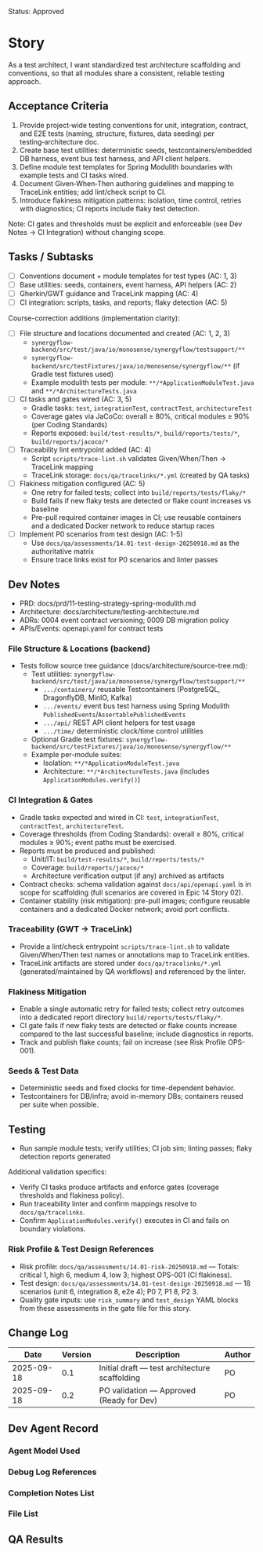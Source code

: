 Status: Approved

# Story
As a test architect,
I want standardized test architecture scaffolding and conventions,
so that all modules share a consistent, reliable testing approach.

## Acceptance Criteria
1. Provide project‑wide testing conventions for unit, integration, contract, and E2E tests (naming, structure, fixtures, data seeding) per testing‑architecture doc.
2. Create base test utilities: deterministic seeds, testcontainers/embedded DB harness, event bus test harness, and API client helpers.
3. Define module test templates for Spring Modulith boundaries with example tests and CI tasks wired.
4. Document Given‑When‑Then authoring guidelines and mapping to TraceLink entities; add lint/check script to CI.
5. Introduce flakiness mitigation patterns: isolation, time control, retries with diagnostics; CI reports include flaky test detection.

Note: CI gates and thresholds must be explicit and enforceable (see Dev Notes → CI Integration) without changing scope.

## Tasks / Subtasks
- [ ] Conventions document + module templates for test types (AC: 1, 3)
- [ ] Base utilities: seeds, containers, event harness, API helpers (AC: 2)
- [ ] Gherkin/GWT guidance and TraceLink mapping (AC: 4)
- [ ] CI integration: scripts, tasks, and reports; flaky detection (AC: 5)

Course-correction additions (implementation clarity):
- [ ] File structure and locations documented and created (AC: 1, 2, 3)
  - `synergyflow-backend/src/test/java/io/monosense/synergyflow/testsupport/**`
  - `synergyflow-backend/src/testFixtures/java/io/monosense/synergyflow/**` (if Gradle test fixtures used)
  - Example modulith tests per module: `**/*ApplicationModuleTest.java` and `**/*ArchitectureTests.java`
- [ ] CI tasks and gates wired (AC: 3, 5)
  - Gradle tasks: `test`, `integrationTest`, `contractTest`, `architectureTest`
  - Coverage gates via JaCoCo: overall ≥ 80%, critical modules ≥ 90% (per Coding Standards)
  - Reports exposed: `build/test-results/*`, `build/reports/tests/*`, `build/reports/jacoco/*`
- [ ] Traceability lint entrypoint added (AC: 4)
  - Script `scripts/trace-lint.sh` validates Given/When/Then → TraceLink mapping
  - TraceLink storage: `docs/qa/tracelinks/*.yml` (created by QA tasks)
- [ ] Flakiness mitigation configured (AC: 5)
  - One retry for failed tests; collect into `build/reports/tests/flaky/*`
  - Build fails if new flaky tests are detected or flake count increases vs baseline
  - Pre-pull required container images in CI; use reusable containers and a dedicated Docker network to reduce startup races
- [ ] Implement P0 scenarios from test design (AC: 1-5)
  - Use `docs/qa/assessments/14.01-test-design-20250918.md` as the authoritative matrix
  - Ensure trace links exist for P0 scenarios and linter passes

## Dev Notes
- PRD: docs/prd/11-testing-strategy-spring-modulith.md
- Architecture: docs/architecture/testing-architecture.md
- ADRs: 0004 event contract versioning; 0009 DB migration policy
- APIs/Events: openapi.yaml for contract tests

### File Structure & Locations (backend)
- Tests follow source tree guidance (docs/architecture/source-tree.md):
  - Test utilities: `synergyflow-backend/src/test/java/io/monosense/synergyflow/testsupport/**`
    - `.../containers/` reusable Testcontainers (PostgreSQL, DragonflyDB, MinIO, Kafka)
    - `.../events/` event bus test harness using Spring Modulith `PublishedEvents`/`AssertablePublishedEvents`
    - `.../api/` REST API client helpers for test usage
    - `.../time/` deterministic clock/time control utilities
  - Optional Gradle test fixtures: `synergyflow-backend/src/testFixtures/java/io/monosense/synergyflow/**`
  - Example per-module suites:
    - Isolation: `**/*ApplicationModuleTest.java`
    - Architecture: `**/*ArchitectureTests.java` (includes `ApplicationModules.verify()`)

### CI Integration & Gates
- Gradle tasks expected and wired in CI: `test`, `integrationTest`, `contractTest`, `architectureTest`.
- Coverage thresholds (from Coding Standards): overall ≥ 80%, critical modules ≥ 90%; event paths must be exercised.
- Reports must be produced and published:
  - Unit/IT: `build/test-results/*`, `build/reports/tests/*`
  - Coverage: `build/reports/jacoco/*`
  - Architecture verification output (if any) archived as artifacts
- Contract checks: schema validation against `docs/api/openapi.yaml` is in scope for scaffolding (full scenarios are covered in Epic 14 Story 02).
 - Container stability (risk mitigation): pre-pull images; configure reusable containers and a dedicated Docker network; avoid port conflicts.

### Traceability (GWT → TraceLink)
- Provide a lint/check entrypoint `scripts/trace-lint.sh` to validate Given/When/Then test names or annotations map to TraceLink entities.
- TraceLink artifacts are stored under `docs/qa/tracelinks/*.yml` (generated/maintained by QA workflows) and referenced by the linter.

### Flakiness Mitigation
- Enable a single automatic retry for failed tests; collect retry outcomes into a dedicated report directory `build/reports/tests/flaky/*`.
- CI gate fails if new flaky tests are detected or flake counts increase compared to the last successful baseline; include diagnostics in reports.
 - Track and publish flake counts; fail on increase (see Risk Profile OPS-001).

### Seeds & Test Data
- Deterministic seeds and fixed clocks for time-dependent behavior.
- Testcontainers for DB/infra; avoid in-memory DBs; containers reused per suite when possible.

## Testing
- Run sample module tests; verify utilities; CI job sim; linting passes; flaky detection reports generated

Additional validation specifics:
- Verify CI tasks produce artifacts and enforce gates (coverage thresholds and flakiness policy).
- Run traceability linter and confirm mappings resolve to `docs/qa/tracelinks`.
- Confirm `ApplicationModules.verify()` executes in CI and fails on boundary violations.

### Risk Profile & Test Design References
- Risk profile: `docs/qa/assessments/14.01-risk-20250918.md` — Totals: critical 1, high 6, medium 4, low 3; highest OPS-001 (CI flakiness).
- Test design: `docs/qa/assessments/14.01-test-design-20250918.md` — 18 scenarios (unit 6, integration 8, e2e 4); P0 7, P1 8, P2 3.
- Quality gate inputs: use `risk_summary` and `test_design` YAML blocks from these assessments in the gate file for this story.

## Change Log
| Date       | Version | Description                                       | Author |
|------------|---------|---------------------------------------------------|--------|
| 2025-09-18 | 0.1     | Initial draft — test architecture scaffolding    | PO     |
| 2025-09-18 | 0.2     | PO validation — Approved (Ready for Dev)         | PO     |

## Dev Agent Record

### Agent Model Used
<record at implementation time>

### Debug Log References
<links at implementation time>

### Completion Notes List
<notes at implementation time>

### File List
<files at implementation time>

## QA Results
<QA to fill>
